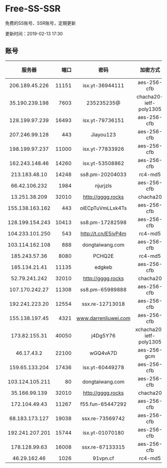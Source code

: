 # Free-SS-SSR

免费的SS账号、SSR账号，定期更新

更新时间：2019-02-13 17:30

## 账号

|服务器|端口|密码|加密方式|状态|PING|区域|VTUM|
|:-----:|-----:|:----:|:----:|:----:|:----:|:----:|:----:|
|206.189.45.226|11151|isx.yt-36944111|aes-256-cfb|🙂|271|SG|10↑/10↑/10↑/10↑|
|35.190.239.198|7603|235235235@|chacha20-ietf-poly1305|🙂|99|JP|6↑/8↑/10↑/10↑|
|128.199.97.239|16493|isx.yt-79736151|aes-256-cfb|🙂|275|SG|10↑/10↑/10↑/10↑|
|207.246.99.128|443|Jiayou123|aes-256-cfb|🙂|199|US|9↑/10↑/10↑/10↑|
|198.199.97.237|11000|isx.yt-77833926|aes-256-cfb|🙂|193|US|10↑/10↑/10↑/10↑|
|162.243.148.46|14260|isx.yt-53508862|aes-256-cfb|🙂|208|US|10↑/10↑/10↑/10↑|
|213.183.48.10|14248|ss8.pm-20204033|rc4-md5|🙂|375|RU|10↑/10↑/10↑/10↑|
|66.42.106.232|1984|njurjzls|aes-256-cfb|🙂|198|US|10↑/10↑/10↑/10↑|
|13.251.38.209|32010|http://gggg.rocks|chacha20|🙂|106|SG|8↑/8↑/8↑/9↑|
|155.138.163.162|443|oiECpTuVmLLxk4Ts|aes-256-cfb|🙂|255|US|10↑/10↑/10↑/10↑|
|128.199.154.243|10413|ss8.pm-17282598|aes-256-cfb|🙂|278|SG|10↑/10↑/10↑/10↑|
|104.233.101.250|543|http://t.cn/E5ivP4m|rc4-md5|🙁|295|CA|10↑/10↑/10↑/10↑|
|103.114.162.108|888|dongtaiwang.com|aes-256-cfb|🙂|233|US|10↑/10↑/10↑/10↑|
|185.243.57.36|8080|PCHQ2E|rc4-md5|🙂|212|US|10↑/10↑/9↑/10↑|
|185.134.21.41|11135|edgkeb|aes-256-cfb|🙂|263|GB|10↑/10↑/10↑/10↑|
|52.79.241.242|32010|http://gggg.rocks|chacha20|🙂|174|KR|8↑/8↑/7↑/7↑|
|107.170.242.27|11308|ss8.pm-65989888|aes-256-cfb|🙂|204|US|10↑/10↑/10↑/10↑|
|192.241.223.20|12554|ssx.re-12713018|aes-256-cfb|🙂|203|US|9↑/10↑/9↑/10↑|
|155.138.197.45|4321|www.darrenliuwei.com|aes-256-cfb|🙂|261|US|10↑/10↑/10↑/10↑|
|173.82.155.31|40050|j4Dg5Y76|xchacha20-ietf-poly1305|🙂|205|US|9↑/10↑/10↑/10↑|
|46.17.43.2|22100|wGQ4vA7D|aes-256-gcm|🙂|381|RU|6↓/10↑/10↑/10↑|
|159.65.133.204|17436|isx.yt-60449278|aes-256-cfb|🙂|268|SG|10↑/10↑/9↑/10↑|
|103.124.105.211|80|dongtaiwang.com|aes-256-cfb|🙂|254|US|9↑/10↑/10↑/10↑|
|35.166.99.139|32010|http://gggg.rocks|chacha20|🙂|262|US|9↑/9↑/9↑/9↑|
|172.104.49.43|11267|f55.fun-65447292|aes-256-cfb|🙂|258|SG|10↑/10↑/10↑/10↑|
|68.183.173.127|19038|ssx.re-73569742|aes-256-cfb|🙂|192|US|9↑/10↑/8↑/10↑|
|192.241.207.201|15744|isx.yt-01070180|aes-256-cfb|🙂|208|US|10↑/10↑/10↑/10↑|
|178.128.99.63|16008|ssx.re-67133315|aes-256-cfb|🙂|303|SG|9↑/10↑/9↑/10↑|
|46.29.162.46|1026|91vpn.cf|rc4-md5|🙂|190|RU|7↑/9↑/9↑/10↑|
